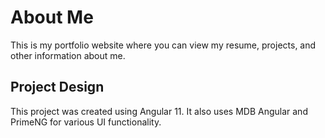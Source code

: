 # About Me
This is my portfolio website where you can view my resume, projects, and other information about me.

## Project Design
This project was created using Angular 11. It also uses MDB Angular and PrimeNG for various UI functionality.
